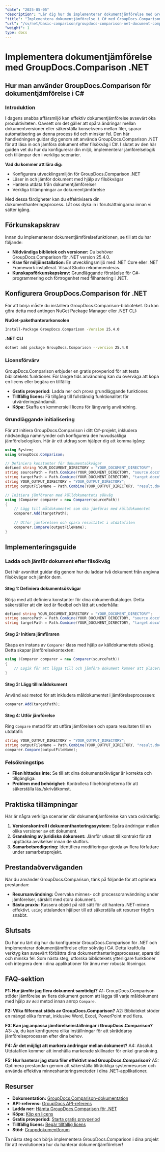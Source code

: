 ```yaml
---
"date": "2025-05-05"
"description": "Lär dig hur du implementerar dokumentjämförelse med GroupDocs.Comparison för .NET i C#. Effektivisera din dokumenthanteringsprocess och spara tid."
"title": "Implementera dokumentjämförelse i C# med GroupDocs.Comparison .NET&#5; En steg-för-steg-guide"
"url": "/sv/net/basic-comparison/groupdocs-comparison-net-document-comparison-csharp/"
"weight": 1
type: docs
---
```

# Implementera dokumentjämförelse med GroupDocs.Comparison .NET

## Hur man använder GroupDocs.Comparison för dokumentjämförelse i C# 

### Introduktion

I dagens snabba affärsmiljö kan effektiv dokumentjämförelse avsevärt öka produktiviteten. Oavsett om det gäller att spåra ändringar mellan dokumentversioner eller säkerställa konsekvens mellan filer, sparar automatisering av denna process tid och minskar fel. Den här handledningen guidar dig genom att använda GroupDocs.Comparison .NET för att läsa in och jämföra dokument efter filsökväg i C#. I slutet av den här guiden vet du hur du konfigurerar din miljö, implementerar jämförelselogik och tillämpar den i verkliga scenarier.

**Vad du kommer att lära dig:**
- Konfigurera utvecklingsmiljön för GroupDocs.Comparison .NET
- Läser in och jämför dokument med hjälp av filsökvägar
- Hantera utdata från dokumentjämförelser
- Verkliga tillämpningar av dokumentjämförelse

Med dessa färdigheter kan du effektivisera din dokumenthanteringsprocess. Låt oss dyka in i förutsättningarna innan vi sätter igång.

## Förkunskapskrav

Innan du implementerar dokumentjämförelsefunktionen, se till att du har följande:

- **Nödvändiga bibliotek och versioner:** Du behöver GroupDocs.Comparison för .NET version 25.4.0.
- **Krav för miljöinstallation:** En utvecklingsmiljö med .NET Core eller .NET Framework installerat. Visual Studio rekommenderas.
- **Kunskapsförkunskapskrav:** Grundläggande förståelse för C#-programmering och förtrogenhet med filhantering i .NET.

## Konfigurera GroupDocs.Comparison för .NET

För att börja måste du installera GroupDocs.Comparison-biblioteket. Du kan göra detta med antingen NuGet Package Manager eller .NET CLI:

**NuGet-pakethanterarkonsolen**
```bash
Install-Package GroupDocs.Comparison -Version 25.4.0
```

**.NET CLI**
```bash
dotnet add package GroupDocs.Comparison --version 25.4.0
```

### Licensförvärv

GroupDocs.Comparison erbjuder en gratis provperiod för att testa bibliotekets funktioner. För längre tids användning kan du överväga att köpa en licens eller begära en tillfällig:

- **Gratis provperiod:** Ladda ner och prova grundläggande funktioner.
- **Tillfällig licens:** Få tillgång till fullständig funktionalitet för utvärderingsändamål.
- **Köpa:** Skaffa en kommersiell licens för långvarig användning.

### Grundläggande initialisering

För att initiera GroupDocs.Comparison i ditt C#-projekt, inkludera nödvändiga namnrymder och konfigurera den huvudsakliga jämförelselogiken. Här är ett utdrag som hjälper dig att komma igång:

```csharp
using System;
using GroupDocs.Comparison;

// Definiera konstanter för dokumentsökvägar
defined string YOUR_DOCUMENT_DIRECTORY = "YOUR_DOCUMENT_DIRECTORY";
string sourcePath = Path.Combine(YOUR_DOCUMENT_DIRECTORY, "source.docx");
string targetPath = Path.Combine(YOUR_DOCUMENT_DIRECTORY, "target.docx");
string YOUR_OUTPUT_DIRECTORY = "YOUR_OUTPUT_DIRECTORY";
string outputFileName = Path.Combine(YOUR_OUTPUT_DIRECTORY, "result.docx");

// Initiera jämföraren med källdokumentets sökväg
using (Comparer comparer = new Comparer(sourcePath))
{
    // Lägg till måldokumentet som ska jämföras med källdokumentet
    comparer.Add(targetPath);
    
    // Utför jämförelsen och spara resultatet i utdatafilen
    comparer.Compare(outputFileName);
}
```

## Implementeringsguide

### Ladda och jämför dokument efter filsökväg

Det här avsnittet guidar dig genom hur du laddar två dokument från angivna filsökvägar och jämför dem.

#### Steg 1: Definiera dokumentsökvägar

Börja med att definiera konstanter för dina dokumentkataloger. Detta säkerställer att din kod är flexibel och lätt att underhålla:

```csharp
defined string YOUR_DOCUMENT_DIRECTORY = "YOUR_DOCUMENT_DIRECTORY";
string sourcePath = Path.Combine(YOUR_DOCUMENT_DIRECTORY, "source.docx");
string targetPath = Path.Combine(YOUR_DOCUMENT_DIRECTORY, "target.docx");
```

#### Steg 2: Initiera jämföraren

Skapa en instans av `Comparer` klass med hjälp av källdokumentets sökväg. Detta skapar jämförelsekontexten:

```csharp
using (Comparer comparer = new Comparer(sourcePath))
{
    // Logik för att lägga till och jämföra dokument kommer att placeras här
}
```

#### Steg 3: Lägg till måldokument

Använd `Add` metod för att inkludera måldokumentet i jämförelseprocessen:

```csharp
comparer.Add(targetPath);
```

#### Steg 4: Utför jämförelse

Ring `Compare` metod för att utföra jämförelsen och spara resultaten till en utdatafil:

```csharp
string YOUR_OUTPUT_DIRECTORY = "YOUR_OUTPUT_DIRECTORY";
string outputFileName = Path.Combine(YOUR_OUTPUT_DIRECTORY, "result.docx");
comparer.Compare(outputFileName);
```

### Felsökningstips
- **Filen hittades inte:** Se till att dina dokumentsökvägar är korrekta och tillgängliga.
- **Problem med behörighet:** Kontrollera filbehörigheterna för att säkerställa läs./skrivåtkomst.

## Praktiska tillämpningar

Här är några verkliga scenarier där dokumentjämförelse kan vara ovärderlig:
1. **Versionskontroll i dokumenthanteringssystem:** Spåra ändringar mellan olika versioner av ett dokument.
2. **Granskning av juridiska dokument:** Jämför utkast till kontrakt för att upptäcka avvikelser innan de slutförs.
3. **Samarbetsredigering:** Identifiera modifieringar gjorda av flera författare under samarbetsprojekt.

## Prestandaöverväganden

När du använder GroupDocs.Comparison, tänk på följande för att optimera prestandan:
- **Resursanvändning:** Övervaka minnes- och processoranvändning under jämförelser, särskilt med stora dokument.
- **Bästa praxis:** Kassera objekt på rätt sätt för att hantera .NET-minne effektivt. `using` uttalanden hjälper till att säkerställa att resurser frigörs snabbt.

## Slutsats

Du har nu lärt dig hur du konfigurerar GroupDocs.Comparison för .NET och implementerar dokumentjämförelse efter sökväg i C#. Detta kraftfulla verktyg kan avsevärt förbättra dina dokumenthanteringsprocesser, spara tid och minska fel. Som nästa steg, utforska bibliotekets ytterligare funktioner och integrera dem i dina applikationer för ännu mer robusta lösningar.

## FAQ-sektion

**F1: Hur jämför jag flera dokument samtidigt?**
A1: GroupDocs.Comparison stöder jämförelse av flera dokument genom att lägga till varje måldokument med hjälp av `Add` metod innan anrop `Compare`.

**F2: Vilka filformat stöds av GroupDocs.Comparison?**
A2: Biblioteket stöder en mängd olika format, inklusive Word, Excel, PowerPoint med flera.

**F3: Kan jag anpassa jämförelseinställningar i GroupDocs.Comparison?**
A3: Ja, du kan konfigurera olika inställningar för att skräddarsy jämförelseprocessen efter dina behov.

**F4: Är det möjligt att markera ändringar mellan dokument?**
A4: Absolut. Utdatafilen kommer att innehålla markerade skillnader för enkel granskning.

**F5: Hur hanterar jag stora filer effektivt med GroupDocs.Comparison?**
A5: Optimera prestandan genom att säkerställa tillräckliga systemresurser och använda effektiva minneshanteringsmetoder i dina .NET-applikationer.

## Resurser
- **Dokumentation:** [GroupDocs.Comparison-dokumentation](https://docs.groupdocs.com/comparison/net/)
- **API-referens:** [GroupDocs API-referens](https://reference.groupdocs.com/comparison/net/)
- **Ladda ner:** [Hämta GroupDocs.Comparison för .NET](https://releases.groupdocs.com/comparison/net/)
- **Köpa:** [Köp en licens](https://purchase.groupdocs.com/buy)
- **Gratis provperiod:** [Starta gratis provperiod](https://releases.groupdocs.com/comparison/net/)
- **Tillfällig licens:** [Begär tillfällig licens](https://purchase.groupdocs.com/temporary-license/)
- **Stöd:** [Gruppdokumentforum](https://forum.groupdocs.com/c/comparison/)

Ta nästa steg och börja implementera GroupDocs.Comparison i dina projekt för att revolutionera hur du hanterar dokumentjämförelser!